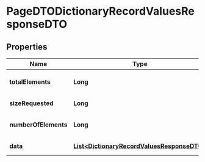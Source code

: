# PageDTODictionaryRecordValuesResponseDTO

## Properties
Name | Type | Description | Notes
------------ | ------------- | ------------- | -------------
**totalElements** | **Long** | Total elements by request |  [optional]
**sizeRequested** | **Long** | Requested size |  [optional]
**numberOfElements** | **Long** | Fetched records count |  [optional]
**data** | [**List&lt;DictionaryRecordValuesResponseDTO&gt;**](DictionaryRecordValuesResponseDTO.md) | Data records |  [optional]
